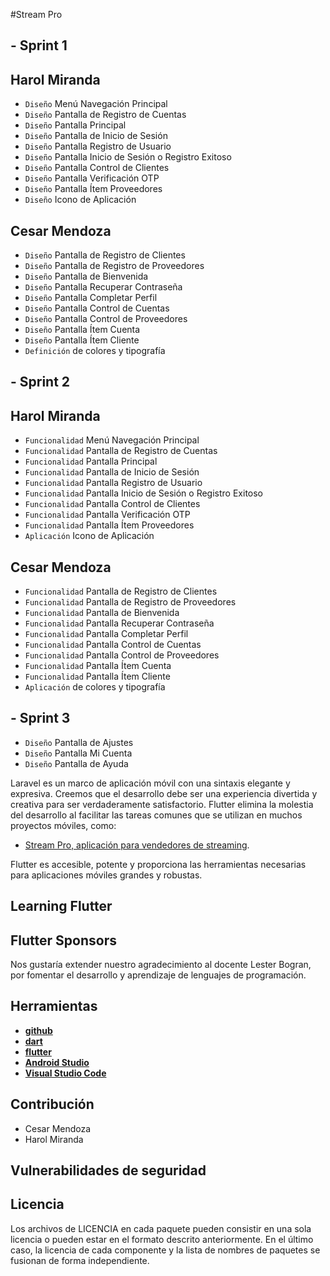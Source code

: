 
#Stream Pro

## - Sprint 1
## Harol Miranda
- `Diseño` Menú Navegación Principal
- `Diseño` Pantalla de Registro de Cuentas
- `Diseño` Pantalla Principal
- `Diseño` Pantalla de Inicio de Sesión
- `Diseño` Pantalla Registro de Usuario
- `Diseño` Pantalla Inicio de Sesión o Registro Exitoso
- `Diseño` Pantalla Control de Clientes
- `Diseño` Pantalla Verificación OTP
- `Diseño` Pantalla Ítem Proveedores
- `Diseño` Icono de Aplicación

## Cesar Mendoza
- `Diseño` Pantalla de Registro de Clientes
- `Diseño` Pantalla de Registro de Proveedores
- `Diseño` Pantalla de Bienvenida
- `Diseño` Pantalla Recuperar Contraseña
- `Diseño` Pantalla Completar Perfil
- `Diseño` Pantalla Control de Cuentas
- `Diseño` Pantalla Control de Proveedores
- `Diseño` Pantalla Ítem Cuenta
- `Diseño` Pantalla Ítem Cliente
- `Definición` de colores y tipografía

## - Sprint 2
## Harol Miranda
- `Funcionalidad` Menú Navegación Principal
- `Funcionalidad` Pantalla de Registro de Cuentas
- `Funcionalidad` Pantalla Principal
- `Funcionalidad` Pantalla de Inicio de Sesión
- `Funcionalidad` Pantalla Registro de Usuario
- `Funcionalidad` Pantalla Inicio de Sesión o Registro Exitoso
- `Funcionalidad` Pantalla Control de Clientes
- `Funcionalidad` Pantalla Verificación OTP
- `Funcionalidad` Pantalla Ítem Proveedores
- `Aplicación` Icono de Aplicación

## Cesar Mendoza
- `Funcionalidad` Pantalla de Registro de Clientes
- `Funcionalidad` Pantalla de Registro de Proveedores
- `Funcionalidad` Pantalla de Bienvenida
- `Funcionalidad` Pantalla Recuperar Contraseña
- `Funcionalidad` Pantalla Completar Perfil
- `Funcionalidad` Pantalla Control de Cuentas
- `Funcionalidad` Pantalla Control de Proveedores
- `Funcionalidad` Pantalla Ítem Cuenta
- `Funcionalidad` Pantalla Ítem Cliente
- `Aplicación` de colores y tipografía

## - Sprint 3
- `Diseño` Pantalla de Ajustes
- `Diseño` Pantalla Mi Cuenta
- `Diseño` Pantalla de Ayuda


Laravel es un marco de aplicación móvil con una sintaxis elegante y expresiva. Creemos que el desarrollo debe ser una experiencia divertida y creativa para ser verdaderamente satisfactorio. Flutter elimina la molestia del desarrollo al facilitar las tareas comunes que se utilizan en muchos proyectos móviles, como:

- [Stream Pro, aplicación para vendedores de streaming](https://github.com/HarolMirandaDev/Stream-Pro).


Flutter es accesible, potente y proporciona las herramientas necesarias para aplicaciones móviles grandes y robustas.

## Learning Flutter

## Flutter Sponsors

Nos gustaría extender nuestro agradecimiento al docente Lester Bogran, por fomentar el desarrollo y aprendizaje de lenguajes de programación.

## Herramientas

- **[github](https://github.com/)**
- **[dart](https://dart.dev/)**
- **[flutter](https://flutter.dev/)**
- **[Android Studio](https://redirector.gvt1.com/edgedl/android/studio/install/4.1.2.0/android-studio-ide-201.7042882-windows.exe)**
- **[Visual Studio Code](https://code.visualstudio.com/docs/?dv=win)**

## Contribución

- Cesar Mendoza
- Harol Miranda

## Vulnerabilidades de seguridad

## Licencia

Los archivos de LICENCIA en cada paquete pueden consistir en una sola licencia o pueden estar en el formato descrito anteriormente. En el último caso, la licencia de cada componente y la lista de nombres de paquetes se fusionan de forma independiente.